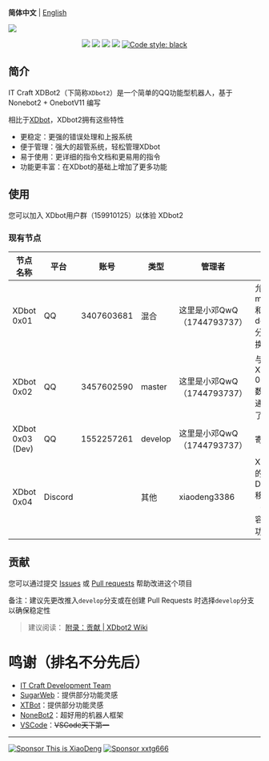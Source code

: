 **简体中文** | [English](https://github.com/ITCraftDevelopmentTeam/XDbot2/blob/master/README_en.md)

![](https://socialify.git.ci/ITCraftDevelopmentTeam/XDbot2/image?description=1&forks=1&issues=1&language=1&logo=https://www.thisisxd.top/img/XDbot2.png&name=1&owner=1&pulls=1&stargazers=1&theme=Light)

<p align="center">
<img src="https://github.com/ITCraftDevelopmentTeam/XDbot2/actions/workflows/build-and-push-docker-image.yml/badge.svg">
<img src="https://img.shields.io/github/repo-size/ITCraftDevelopmentTeam/XDbot2">
<img src="https://img.shields.io/docker/image-size/xiaodeng3386/xdbot2?label=Docker%20Image%20Size">
<img src="https://img.shields.io/github/v/tag/ITCraftDevelopmentTeam/XDbot2">
<a href="https://github.com/psf/black"><img alt="Code style: black" src="https://img.shields.io/badge/code%20style-black-000000.svg"></a>
</p>

## 简介

IT Craft XDBot2（下简称`XDbot2`）是一个简单的QQ功能型机器人，基于 Nonebot2 + OnebotV11 编写

相比于[XDbot](https://github.com/This-is-XiaoDeng/XDbot)，XDbot2拥有这些特性

- 更稳定：更强的错误处理和上报系统
- 便于管理：强大的超管系统，轻松管理XDbot
- 易于使用：更详细的指令文档和更易用的指令
- 功能更丰富：在XDbot的基础上增加了更多功能

## 使用

您可以加入 XDbot用户群（159910125）以体验 XDbot2

### 现有节点

| 节点名称         | 平台    | 账号       | 类型    | 管理者                      | 备注                             |
|------------------|---------|------------|---------|-----------------------------|----------------------------------|
| XDbot 0x01       | QQ      | 3407603681 | 混合    | 这里是小邓QwQ（1744793737） | 允许在 master 和 develop 分支切换|
| XDbot 0x02       | QQ      | 3457602590 | master  | 这里是小邓QwQ（1744793737） | 与 XDbot 0x01 数据互通，寄了     |
| XDbot 0x03 (Dev) | QQ      | 1552257261 | develop | 这里是小邓QwQ（1744793737） | 寄了                             |
| XDbot 0x04       | Discord |            | 其他    | xiaodeng3386                | XDbot2 的 Discord 移植（仅兼容部分功能） |
## 贡献

您可以通过提交 [Issues](https://github.com/ITCraftDevelopmentTeam/XDbot2/issues) 或 [Pull requests](https://github.com/ITCraftDevelopmentTeam/XDbot2/pulls) 帮助改进这个项目

备注：建议先更改推入`develop`分支或在创建 Pull Requests 时选择`develop`分支以确保稳定性

> 建议阅读： [附录：贡献 | XDbot2 Wiki](https://github.com/ITCraftDevelopmentTeam/XDbot2/wiki/%E9%99%84%E5%BD%95%EF%BC%9A%E8%B4%A1%E7%8C%AE) 

# 鸣谢（排名不分先后）

- [IT Craft Development Team](https://itcdt.top)
- [SugarWeb](https://github.com/Monody-S/SugarWeb)：提供部分功能灵感
- [XTBot](https://github.com/xxtg666/XTBot-Core)：提供部分功能灵感
- [NoneBot2](https://github.com/nonebot/nonebot2)：超好用的机器人框架
- [VSCode](https://github.com/microsoft/vscode)：~~VSCode天下第一~~

----

<a href="https://pay.thisisxd.top/"><img src="https://img.shields.io/badge/Sponsor%20-%20This%20is%20XiaoDeng-green?logo=wechat&amp;logoColor=white&amp;style=flat" alt="Sponsor This is XiaoDeng"></a>
<a href="https://sponsor.xxtg666.top/"><img src="https://img.shields.io/badge/Sponsor%20-%20xxtg666-blue?logo=alipay&amp;logoColor=white&amp;style=flat" alt="Sponsor xxtg666"></a>

